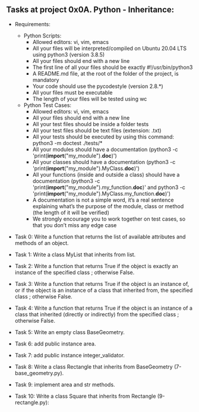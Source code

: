 ## Tasks at project 0x0A. Python - Inheritance:

- Requirements:
	* Python Scripts:
		* Allowed editors: vi, vim, emacs
		* All your files will be interpreted/compiled on Ubuntu 20.04 LTS using python3 (version 3.8.5)
		* All your files should end with a new line
		* The first line of all your files should be exactly #!/usr/bin/python3
		* A README.md file, at the root of the folder of the project, is mandatory
		* Your code should use the pycodestyle (version 2.8.\*)
		* All your files must be executable
		* The length of your files will be tested using wc
	* Python Test Cases:
		* Allowed editors: vi, vim, emacs
		* All your files should end with a new line
		* All your test files should be inside a folder tests
		* All your test files should be text files (extension: .txt)
		* All your tests should be executed by using this command: python3 -m doctest ./tests/*
		* All your modules should have a documentation (python3 -c 'print(__import__("my_module").__doc__)')
		* All your classes should have a documentation (python3 -c 'print(__import__("my_module").MyClass.__doc__)')
		* All your functions (inside and outside a class) should have a documentation (python3 -c 'print(__import__("my_module").my_function.__doc__)' and python3 -c 'print(__import__("my_module").MyClass.my_function.__doc__)')
		* A documentation is not a simple word, it’s a real sentence explaining what’s the purpose of the module, class or method (the length of it will be verified)
		* We strongly encourage you to work together on test cases, so that you don’t miss any edge case

- Task 0: Write a function that returns the list of available attributes and methods of an object.
- Task 1: Write a class MyList that inherits from list.
- Task 2: Write a function that returns True if the object is exactly an instance of the specified class ; otherwise False.
- Task 3: Write a function that returns True if the object is an instance of, or if the object is an instance of a class that inherited from, the specified class ; otherwise False.
- Task 4: Write a function that returns True if the object is an instance of a class that inherited (directly or indirectly) from the specified class ; otherwise False.
- Task 5: Write an empty class BaseGeometry.
- Task 6: add public instance area.
- Task 7: add public instance integer_validator.
- Task 8: Write a class Rectangle that inherits from BaseGeometry (7-base_geometry.py).
- Task 9: implement area and str methods.
- Task 10: Write a class Square that inherits from Rectangle (9-rectangle.py):
